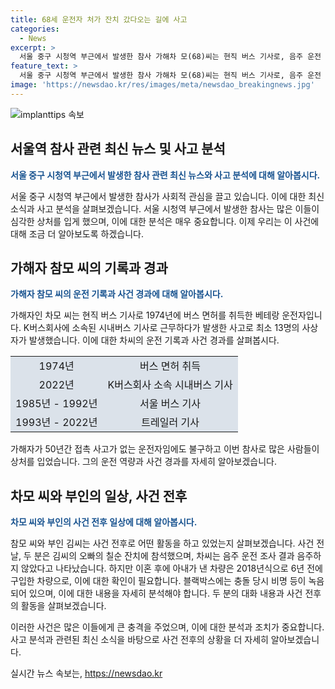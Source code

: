 ```yaml
---
title: 68세 운전자 처가 잔치 갔다오는 길에 사고
categories:
  - News
excerpt: >
  서울 중구 시청역 부근에서 발생한 참사 가해차 모(68)씨는 현직 버스 기사로, 음주 운전 경력 없이 안전 검사 또한 통과한 베테랑 기사였다. 사고 당일 경찰은 음주 운전은 아니라고 밝혔지만, 사고 전 칠순 잔치에 참석한 것으로 알려졌다. 경찰은 블랙박스 대화 내용을 공개하지 않으며, 가해자 부부는 사고 전 차량에 이상이 없었고, 제때 점검을 받았다고 주장했다. 현재 입원 중인 차씨는 서울의 한 대학 병원에서 치료 중이다.
feature_text: >
  서울 중구 시청역 부근에서 발생한 참사 가해차 모(68)씨는 현직 버스 기사로, 음주 운전 경력 없이 안전 검사 또한 통과한 베테랑 기사였다. 사고 당일 경찰은 음주 운전은 아니라고 밝혔지만, 사고 전 칠순 잔치에 참석한 것으로 알려졌다. 경찰은 블랙박스 대화 내용을 공개하지 않으며, 가해자 부부는 사고 전 차량에 이상이 없었고, 제때 점검을 받았다고 주장했다. 현재 입원 중인 차씨는 서울의 한 대학 병원에서 치료 중이다.
image: 'https://newsdao.kr/res/images/meta/newsdao_breakingnews.jpg'
---
```


<p><img src="https://newsdao.kr/res/images/meta/newsdao_breakingnews.jpg" alt="implanttips 속보" /></p>

<h2 data-ke-size="size26">서울역 참사 관련 최신 뉴스 및 사고 분석</h2>

<p data-ke-size="size16"><b><span style="color: #1a5490;">서울 중구 시청역 부근에서 발생한 참사 관련 최신 뉴스와 사고 분석에 대해 알아봅시다.</span></b></p>

<p>서울 중구 시청역 부근에서 발생한 참사가 사회적 관심을 끌고 있습니다. 이에 대한 최신 소식과 사고 분석을 살펴보겠습니다. 
서울 시청역 부근에서 발생한 참사는 많은 이들이 심각한 상처를 입게 했으며, 이에 대한 분석은 매우 중요합니다. 이제 우리는 이 사건에 대해 조금 더 알아보도록 하겠습니다. </p>

<h2 data-ke-size="size26">가해자 참모 씨의 기록과 경과</h2>

<p data-ke-size="size16"><b><span style="color: #1a5490;">가해자 참모 씨의 운전 기록과 사건 경과에 대해 알아봅시다.</span></b></p>

<p>가해자인 차모 씨는 현직 버스 기사로 1974년에 버스 면허를 취득한 베테랑 운전자입니다. K버스회사에 소속된 시내버스 기사로 근무하다가 발생한 사고로 최소 13명의 사상자가 발생했습니다. 이에 대한 차씨의 운전 기록과 사건 경과를 살펴봅시다.</p>

<table>
    <tr>
        <td style="text-align: center; background-color: #21538527;">1974년</td>
        <td style="text-align: center; background-color: #21538527;">버스 면허 취득</td>
    </tr>
    <tr>
        <td style="text-align: center; background-color: #21538527;">2022년</td>
        <td style="text-align: center; background-color: #21538527;">K버스회사 소속 시내버스 기사</td>
    </tr>
    <tr>
        <td style="text-align: center; background-color: #21538527;">1985년 - 1992년</td>
        <td style="text-align: center; background-color: #21538527;">서울 버스 기사</td>
    </tr>
    <tr>
        <td style="text-align: center; background-color: #21538527;">1993년 - 2022년</td>
        <td style="text-align: center; background-color: #21538527;">트레일러 기사</td>
    </tr>
</table>

<p>가해자가 50년간 접촉 사고가 없는 운전자임에도 불구하고 이번 참사로 많은 사람들이 상처를 입었습니다. 그의 운전 역량과 사건 경과를 자세히 알아보겠습니다. </p>

<h2 data-ke-size="size26">차모 씨와 부인의 일상, 사건 전후</h2>

<p data-ke-size="size16"><b><span style="color: #1a5490;">차모 씨와 부인의 사건 전후 일상에 대해 알아봅시다.</span></b></p>

<p>참모 씨와 부인 김씨는 사건 전후로 어떤 활동을 하고 있었는지 살펴보겠습니다. 사건 전날, 두 분은 김씨의 오빠의 칠순 잔치에 참석했으며, 차씨는 음주 운전 조사 결과 음주하지 않았다고 나타났습니다. 하지만 이혼 후에 아내가 낸 차량은 2018년식으로 6년 전에 구입한 차량으로, 이에 대한 확인이 필요합니다. 블랙박스에는 충돌 당시 비명 등이 녹음되어 있으며, 이에 대한 내용을 자세히 분석해야 합니다. 두 분의 대화 내용과 사건 전후의 활동을 살펴보겠습니다. </p>

<p>이러한 사건은 많은 이들에게 큰 충격을 주었으며, 이에 대한 분석과 조치가 중요합니다. 사고 분석과 관련된 최신 소식을 바탕으로 사건 전후의 상황을 더 자세히 알아보겠습니다.</p>
실시간 뉴스 속보는, <a href="https://newsdao.kr" rel="dofollow">https://newsdao.kr</a>


